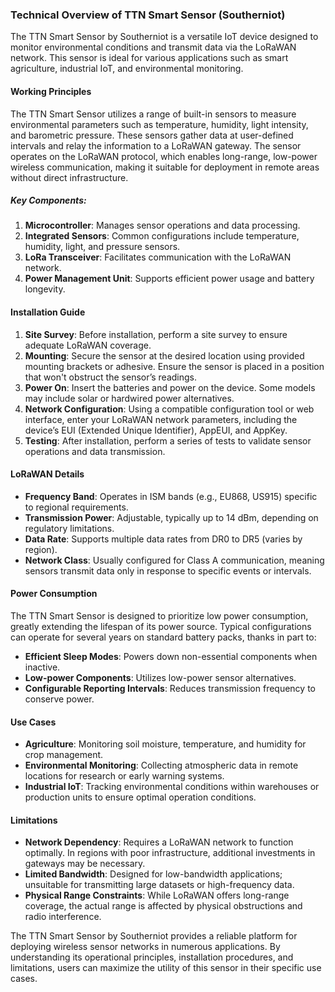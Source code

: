 ### Technical Overview of TTN Smart Sensor (Southerniot)

The TTN Smart Sensor by Southerniot is a versatile IoT device designed to monitor environmental conditions and transmit data via the LoRaWAN network. This sensor is ideal for various applications such as smart agriculture, industrial IoT, and environmental monitoring.

#### Working Principles

The TTN Smart Sensor utilizes a range of built-in sensors to measure environmental parameters such as temperature, humidity, light intensity, and barometric pressure. These sensors gather data at user-defined intervals and relay the information to a LoRaWAN gateway. The sensor operates on the LoRaWAN protocol, which enables long-range, low-power wireless communication, making it suitable for deployment in remote areas without direct infrastructure.

##### Key Components:
1. **Microcontroller**: Manages sensor operations and data processing.
2. **Integrated Sensors**: Common configurations include temperature, humidity, light, and pressure sensors.
3. **LoRa Transceiver**: Facilitates communication with the LoRaWAN network.
4. **Power Management Unit**: Supports efficient power usage and battery longevity.

#### Installation Guide

1. **Site Survey**: Before installation, perform a site survey to ensure adequate LoRaWAN coverage.
2. **Mounting**: Secure the sensor at the desired location using provided mounting brackets or adhesive. Ensure the sensor is placed in a position that won't obstruct the sensor’s readings.
3. **Power On**: Insert the batteries and power on the device. Some models may include solar or hardwired power alternatives.
4. **Network Configuration**: Using a compatible configuration tool or web interface, enter your LoRaWAN network parameters, including the device’s EUI (Extended Unique Identifier), AppEUI, and AppKey.
5. **Testing**: After installation, perform a series of tests to validate sensor operations and data transmission.

#### LoRaWAN Details

- **Frequency Band**: Operates in ISM bands (e.g., EU868, US915) specific to regional requirements.
- **Transmission Power**: Adjustable, typically up to 14 dBm, depending on regulatory limitations.
- **Data Rate**: Supports multiple data rates from DR0 to DR5 (varies by region).
- **Network Class**: Usually configured for Class A communication, meaning sensors transmit data only in response to specific events or intervals.

#### Power Consumption

The TTN Smart Sensor is designed to prioritize low power consumption, greatly extending the lifespan of its power source. Typical configurations can operate for several years on standard battery packs, thanks in part to:

- **Efficient Sleep Modes**: Powers down non-essential components when inactive.
- **Low-power Components**: Utilizes low-power sensor alternatives.
- **Configurable Reporting Intervals**: Reduces transmission frequency to conserve power.

#### Use Cases

- **Agriculture**: Monitoring soil moisture, temperature, and humidity for crop management.
- **Environmental Monitoring**: Collecting atmospheric data in remote locations for research or early warning systems.
- **Industrial IoT**: Tracking environmental conditions within warehouses or production units to ensure optimal operation conditions.

#### Limitations

- **Network Dependency**: Requires a LoRaWAN network to function optimally. In regions with poor infrastructure, additional investments in gateways may be necessary.
- **Limited Bandwidth**: Designed for low-bandwidth applications; unsuitable for transmitting large datasets or high-frequency data.
- **Physical Range Constraints**: While LoRaWAN offers long-range coverage, the actual range is affected by physical obstructions and radio interference.

The TTN Smart Sensor by Southerniot provides a reliable platform for deploying wireless sensor networks in numerous applications. By understanding its operational principles, installation procedures, and limitations, users can maximize the utility of this sensor in their specific use cases.